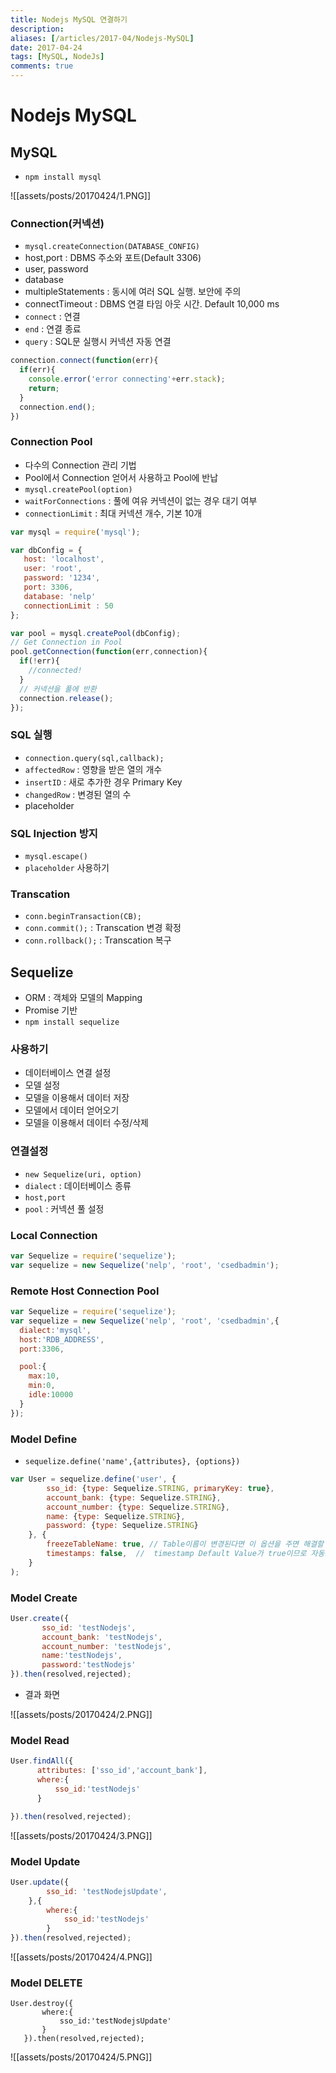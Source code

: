 ```yaml
---
title: Nodejs MySQL 연결하기
description: 
aliases: [/articles/2017-04/Nodejs-MySQL]
date: 2017-04-24
tags: [MySQL, NodeJs]
comments: true
---
```

# Nodejs MySQL
## MySQL
- `npm install mysql`

![[assets/posts/20170424/1.PNG]]

### Connection(커넥션)
- `mysql.createConnection(DATABASE_CONFIG)`
- host,port : DBMS 주소와 포트(Default 3306)
- user, password
- database
- multipleStatements : 동시에 여러 SQL 실행. 보안에 주의
- connectTimeout : DBMS 연결 타임 아웃 시간. Default 10,000 ms
- `connect` : 연결
- `end` : 연결 종료
- `query` : SQL문 실행시 커넥션 자동 연결

``` javascript
connection.connect(function(err){
  if(err){
    console.error('error connecting'+err.stack);
    return;
  }
  connection.end();
})
```

### Connection Pool
- 다수의 Connection 관리 기법
- Pool에서 Connection 얻어서 사용하고 Pool에 반납
- `mysql.createPool(option)`
- `waitForConnections` : 풀에 여유 커넥션이 없는 경우 대기 여부
- `connectionLimit` : 최대 커넥션 개수, 기본 10개

``` javascript
var mysql = require('mysql');

var dbConfig = {
   host: 'localhost',
   user: 'root',
   password: '1234',
   port: 3306,
   database: 'nelp'
   connectionLimit : 50
};

var pool = mysql.createPool(dbConfig);
// Get Connection in Pool
pool.getConnection(function(err,connection){
  if(!err){
    //connected!
  }
  // 커넥션을 풀에 반환
  connection.release();
});
```

### SQL 실행
- `connection.query(sql,callback);`
- `affectedRow` : 영향을 받은 열의 개수
- `insertID` : 새로 추가한 경우 Primary Key
- `changedRow` : 변경된 열의 수
- placeholder

### SQL Injection 방지
- `mysql.escape()`
- `placeholder` 사용하기

### Transcation
- `conn.beginTransaction(CB);`
- `conn.commit();` : Transcation 변경 확정
- `conn.rollback();` : Transcation 복구

## Sequelize
- ORM : 객체와 모델의 Mapping
- Promise 기반
- `npm install sequelize`

### 사용하기
- 데이터베이스 연결 설정
- 모델 설정
- 모델을 이용해서 데이터 저장
- 모델에서 데이터 얻어오기
- 모델을 이용해서 데이터 수정/삭제

### 연결설정
- `new Sequelize(uri, option)`
- `dialect` : 데이터베이스 종류
- `host,port`
- `pool` : 커넥션 풀 설정

### Local Connection

``` javascript
var Sequelize = require('sequelize');
var sequelize = new Sequelize('nelp', 'root', 'csedbadmin');
```

### Remote Host Connection Pool

``` javascript
var Sequelize = require('sequelize');
var sequelize = new Sequelize('nelp', 'root', 'csedbadmin',{
  dialect:'mysql',
  host:'RDB_ADDRESS',
  port:3306,

  pool:{
    max:10,
    min:0,
    idle:10000
  }
});
```

### Model Define
- `sequelize.define('name',{attributes}, {options})`

``` javascript
var User = sequelize.define('user', {
        sso_id: {type: Sequelize.STRING, primaryKey: true},
        account_bank: {type: Sequelize.STRING},
        account_number: {type: Sequelize.STRING},
        name: {type: Sequelize.STRING},
        password: {type: Sequelize.STRING}
    }, {
        freezeTableName: true, // Table이름이 변경된다면 이 옵션을 주면 해결할 수 있다.
        timestamps: false,  //  timestamp Default Value가 true이므로 자동으로 입력되는 경우가 있는데 false를 통해 제거 할 수 있다.
    }
);
```

### Model Create

``` javascript
User.create({
       sso_id: 'testNodejs',
       account_bank: 'testNodejs',
       account_number: 'testNodejs',
       name:'testNodejs',
       password:'testNodejs'
}).then(resolved,rejected);
```

- 결과 화면

![[assets/posts/20170424/2.PNG]]

### Model Read

``` javascript
User.findAll({
      attributes: ['sso_id','account_bank'],
      where:{
          sso_id:'testNodejs'
      }

}).then(resolved,rejected);
```

![[assets/posts/20170424/3.PNG]]

### Model Update

``` javascript
User.update({
        sso_id: 'testNodejsUpdate',
    },{
        where:{
            sso_id:'testNodejs'
        }
}).then(resolved,rejected);
```

![[assets/posts/20170424/4.PNG]]

### Model DELETE

``` javascriptÂ
User.destroy({
       where:{
           sso_id:'testNodejsUpdate'
       }
   }).then(resolved,rejected);
```

![[assets/posts/20170424/5.PNG]]
